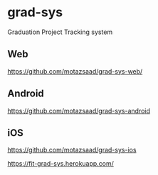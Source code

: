 # grad-sys
Graduation Project Tracking system 

## Web 
https://github.com/motazsaad/grad-sys-web/

## Android
https://github.com/motazsaad/grad-sys-android

## iOS
https://github.com/motazsaad/grad-sys-ios




https://fit-grad-sys.herokuapp.com/ 
